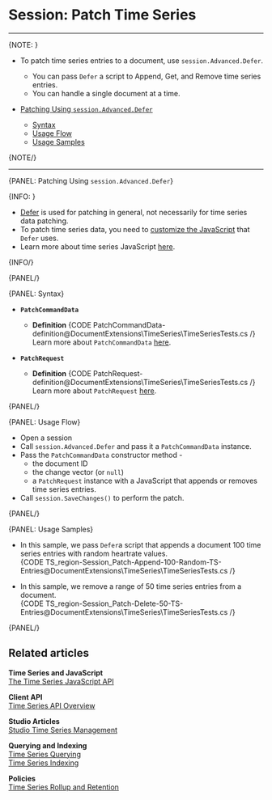 ﻿# Session: Patch Time Series

---

{NOTE: }

* To patch time series entries to a document, use `session.Advanced.Defer`.  
   * You can pass `Defer` a script to Append, Get, and Remove time series entries.  
   * You can handle a single document at a time.  

* [Patching Using `session.Advanced.Defer`](../../../../document-extensions/timeseries/client-api/session/patch#patching-using-session.advanced.defer)  
   * [Syntax](../../../../document-extensions/timeseries/client-api/session/patch#syntax)  
   * [Usage Flow](../../../../document-extensions/timeseries/client-api/session/patch#usage-flow)  
   * [Usage Samples](../../../../document-extensions/timeseries/client-api/session/patch#usage-samples)  

{NOTE/}

---

{PANEL: Patching Using `session.Advanced.Defer`}

{INFO: }

* [Defer](../../../../client-api/operations/patching/single-document#non-typed-session-api) 
  is used for patching in general, not necessarily for time series data patching.  
* To patch time series data, you need to [customize the JavaScript](../../../../document-extensions/timeseries/client-api/javascript-support) 
  that `Defer` uses.  
* Learn more about time series JavaScript [here](../../../../document-extensions/timeseries/client-api/javascript-support).  

{INFO/}

{PANEL/}

{PANEL: Syntax}

* **`PatchCommandData`**  
   * **Definition**
     {CODE PatchCommandData-definition@DocumentExtensions\TimeSeries\TimeSeriesTests.cs /}
     Learn more about `PatchCommandData` [here](../../../../client-api/operations/patching/single-document#non-typed-session-api).

* **`PatchRequest`**  
   * **Definition**
     {CODE PatchRequest-definition@DocumentExtensions\TimeSeries\TimeSeriesTests.cs /}
     Learn more about `PatchRequest` [here](../../../../client-api/operations/patching/single-document#non-typed-session-api).  

{PANEL/}

{PANEL: Usage Flow}

* Open a session  
* Call `session.Advanced.Defer` and pass it a `PatchCommandData` instance.  
* Pass the `PatchCommandData` constructor method -  
   * the document ID  
   * the change vector (or `null`)  
   * a `PatchRequest` instance with a JavaScript that appends or removes time series entries.  
* Call `session.SaveChanges()` to perform the patch.  

{PANEL/}

{PANEL: Usage Samples}

* In this sample, we pass `Defer`a script that appends a document 100 time series 
  entries with random heartrate values.  
  {CODE TS_region-Session_Patch-Append-100-Random-TS-Entries@DocumentExtensions\TimeSeries\TimeSeriesTests.cs /}

* In this sample, we remove a range of 50 time series entries from a document.  
  {CODE TS_region-Session_Patch-Delete-50-TS-Entries@DocumentExtensions\TimeSeries\TimeSeriesTests.cs /}

{PANEL/}

## Related articles

**Time Series and JavaScript**  
[The Time Series JavaScript API](../../../../document-extensions/timeseries/client-api/javascript-support)  

**Client API**  
[Time Series API Overview](../../../../document-extensions/timeseries/client-api/overview)  

**Studio Articles**  
[Studio Time Series Management](../../../../studio/database/document-extensions/time-series)  

**Querying and Indexing**  
[Time Series Querying](../../../../document-extensions/timeseries/querying/overview-and-syntax)  
[Time Series Indexing](../../../../document-extensions/timeseries/indexing)  

**Policies**  
[Time Series Rollup and Retention](../../../../document-extensions/timeseries/rollup-and-retention)  
